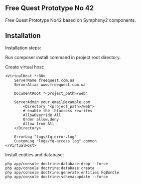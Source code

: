 Free Quest Prototype No 42
-------------------------------------
Free Quest Prototype No42 based on Symphony2 components.

Installation
-----------------------------------------
Installation steps:

Run composer install command in project root directory.

Create virtual host:

    <VirtualHost *:80>
        ServerName freequest.com.ua
        ServerAlias www.freequest.com.ua

        DocumentRoot "<project_path>/web"

        ServerAdmin your_email@example.com
            <Directory "<project_path>/web">
            # enable the .htaccess rewrites
            AllowOverride All
            Order allow,deny
            Allow from All
        </Directory>

        ErrorLog "logs/fq-error.log"
        CustomLog "logs/fq-access.log" common
    </VirtualHost>

Install entities and database:

    php app/console doctrine:database:drop --force
    php app/console doctrine:database:create
    php app/console doctrine:generate:entities FqBundle
    php app/console doctrine:schema:update --force

